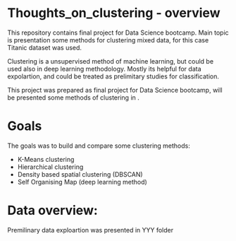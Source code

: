 # Thoughts_on_clustering - overview 
This repository contains final project for Data Science bootcamp. Main topic is presentation some methods for clustering mixed data, for this case Titanic dataset was used.

Clustering is a unsupervised method of machine learning, but could be used also in deep learning methodology. Mostly its helpful for data expolartion, and could be treated as prelimitary studies for classification.

This project was prepared as final project for Data Science bootcamp, will be presented some methods of clustering in .

# Goals

The goals was to build and compare some clustering methods:
  - K-Means clustering
  - Hierarchical clustering
  - Density based spatial clustering (DBSCAN)
  - Self Organising Map (deep learning method)
 
# Data overview:
Premilinary data exploartion was presented in YYY folder

